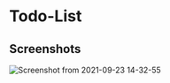# Todo-List

## Screenshots
![Screenshot from 2021-09-23 14-32-55](https://user-images.githubusercontent.com/51206050/134480773-84803469-87d5-4b92-9ab7-d07c347b4818.png)
